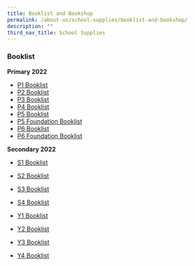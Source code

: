 ```yaml
---
title: Booklist and Bookshop
permalink: /about-us/school-supplies/booklist-and-bookshop/
description: ""
third_nav_title: School Supplies
---
```

### Booklist

**Primary 2022**

* [P1 Booklist](https://drive.google.com/file/d/1-SpIDAWGDaESjkcRuXQGKkDL2lcwLPAf/view?usp=sharing)  
* [P2 Booklist](https://drive.google.com/file/d/1m66beubLwWl07rJ_d2ArpLZv2wTGgrY6/view?usp=sharing)   
* [P3 Booklist](https://drive.google.com/file/d/14GvM9oxGJaVgWj80FAhwUTv9vzQLWP2x/view?usp=sharing)   
* [P4 Booklist](https://drive.google.com/file/d/1miu28LhjDAiQ9EjV6UFgKmzLRtxOtc3n/view?usp=sharing)   
* [P5 Booklist](https://drive.google.com/file/d/1hrGaKf_HDkTTIuMdZBpTdR6mHhYn6nTj/view?usp=sharing)   
* [P5 Foundation Booklist](https://drive.google.com/file/d/1lLt1yNJpq9tXbwMPi1vvEPAO7NLHU3_o/view?usp=sharing)   
* [P6 Booklist](https://drive.google.com/file/d/13zctXsZhKgNmAf_AJ8yaQ-R-6c5O84Si/view?usp=sharing)   
* [P6 Foundation Booklist](https://drive.google.com/file/d/13W97ImzhUo1ScaiojmN1HvbIBBuApEaR/view?usp=sharing)

**Secondary 2022**

* [S1 Booklist](https://drive.google.com/file/d/13EGCx-O0KKeo4OeRbJSyIRukCGE77hFz/view?usp=sharing)

* [S2 Booklist](https://drive.google.com/file/d/1ThGqMDr5EdDNAcqfBstUgeUPvRrnNnqd/view?usp=sharing)

* [S3 Booklist](https://drive.google.com/file/d/1rVErXQOymmuQksAS8CcerKFB2i7bK1PI/view?usp=sharing)

* [S4 Booklist](https://drive.google.com/file/d/1SjTSoUdA9YUb0EYZML8awKCA79xoQOtK/view?usp=sharing)

* [Y1 Booklist](https://drive.google.com/file/d/1i3MZyQpUJcPwglp8y7HLnnOMF6OV25_2/view?usp=sharing)

* [Y2 Booklist](https://drive.google.com/file/d/1h0zIvOR9e3yifoxThj0yTF5CuGXnVGJl/view?usp=sharing)

* [Y3 Booklist](https://drive.google.com/file/d/1O9cZ-3svCCcZ5qmhPMlVhRcQU9RZNIsZ/view?usp=sharing)

* [Y4 Booklist](https://drive.google.com/file/d/1civnSN2IUUqEOhBnJnvlNj6-aQqr8oZ3/view?usp=sharing)